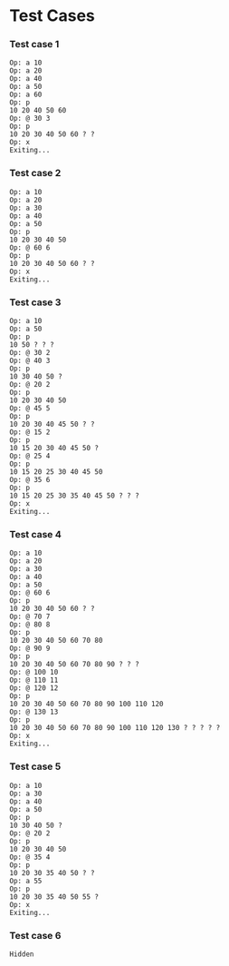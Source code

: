 # Test Cases

### Test case 1

    Op: a 10
    Op: a 20
    Op: a 40
    Op: a 50
    Op: a 60
    Op: p
    10 20 40 50 60
    Op: @ 30 3
    Op: p
    10 20 30 40 50 60 ? ?
    Op: x
    Exiting...

### Test case 2

    Op: a 10
    Op: a 20
    Op: a 30
    Op: a 40
    Op: a 50
    Op: p
    10 20 30 40 50
    Op: @ 60 6
    Op: p
    10 20 30 40 50 60 ? ?
    Op: x
    Exiting...

### Test case 3

    Op: a 10
    Op: a 50
    Op: p
    10 50 ? ? ?
    Op: @ 30 2
    Op: @ 40 3
    Op: p
    10 30 40 50 ?
    Op: @ 20 2
    Op: p
    10 20 30 40 50
    Op: @ 45 5
    Op: p
    10 20 30 40 45 50 ? ?
    Op: @ 15 2
    Op: p
    10 15 20 30 40 45 50 ?
    Op: @ 25 4
    Op: p
    10 15 20 25 30 40 45 50
    Op: @ 35 6
    Op: p
    10 15 20 25 30 35 40 45 50 ? ? ?
    Op: x
    Exiting...

### Test case 4

    Op: a 10
    Op: a 20
    Op: a 30
    Op: a 40
    Op: a 50
    Op: @ 60 6
    Op: p
    10 20 30 40 50 60 ? ?
    Op: @ 70 7
    Op: @ 80 8
    Op: p
    10 20 30 40 50 60 70 80
    Op: @ 90 9
    Op: p
    10 20 30 40 50 60 70 80 90 ? ? ?
    Op: @ 100 10
    Op: @ 110 11
    Op: @ 120 12
    Op: p
    10 20 30 40 50 60 70 80 90 100 110 120
    Op: @ 130 13
    Op: p
    10 20 30 40 50 60 70 80 90 100 110 120 130 ? ? ? ? ?
    Op: x
    Exiting...

### Test case 5

    Op: a 10
    Op: a 30
    Op: a 40
    Op: a 50
    Op: p
    10 30 40 50 ?
    Op: @ 20 2
    Op: p
    10 20 30 40 50
    Op: @ 35 4
    Op: p
    10 20 30 35 40 50 ? ?
    Op: a 55
    Op: p
    10 20 30 35 40 50 55 ?
    Op: x
    Exiting...

### Test case 6

    Hidden